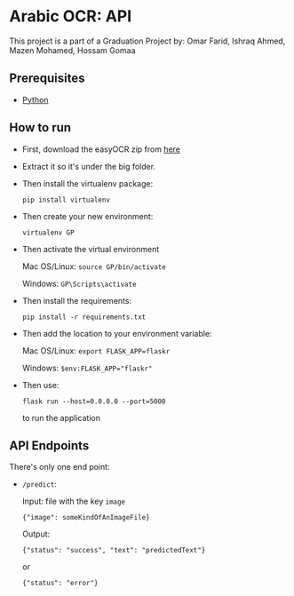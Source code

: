 # Arabic OCR: API

This project is a part of a Graduation Project by: Omar Farid, Ishraq Ahmed, Mazen Mohamed, Hossam Gomaa

## Prerequisites

- [Python](https://www.python.org/downloads/)

## How to run

- First, download the easyOCR zip from [here](https://drive.google.com/file/d/1dPQh64ZbqnFD0e7J-blm5DkM0ggDjIK0/view?usp=sharing)

- Extract it so it's under the big folder.

- Then install the virtualenv package:

    `pip install virtualenv`

- Then create your new environment:

    `virtualenv GP`

- Then activate the virtual environment

    Mac OS/Linux: `source GP/bin/activate`

    Windows: `GP\Scripts\activate`

- Then install the requirements:

    `pip install -r requirements.txt`

- Then add the location to your environment variable:

    Mac OS/Linux: `export FLASK_APP=flaskr`

    Windows: `$env:FLASK_APP="flaskr"`

- Then use:

    `flask run --host=0.0.0.0 --port=5000`
        
    to run the application

## API Endpoints

There's only one end point:

- `/predict`:
    
    Input: file with the key `image`

    ```
    {"image": someKindOfAnImageFile}
    ```
    
    Output:

    ```
    {"status": "success", "text": "predictedText"}
    ```
    or

    ```
    {"status": "error"}
    ```
